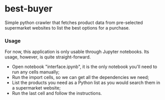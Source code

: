 # best-buyer
Simple python crawler that fetches product data from pre-selected supermarket websites to list the best options for a purchase.

### Usage
For now, this application is only usable through Jupyter notebooks. Its usage, however, is quite straight-forward.
- Open notebook "interface.ipynb", it is the only notebook you'll need to run any cells manually;
- Run the import cells, so we can get all the dependencies we need;
- List the products you need as a Python list as you would search them in a supermarket website;
- Run the last cell and follow the instructions.
